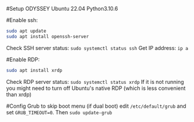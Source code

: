 #Setup ODYSSEY
Ubuntu 22.04
Python3.10.6

#Enable ssh:
```bash
sudo apt update
sudo apt install openssh-server
```
Check SSH server status: ```sudo systemctl status ssh```
Get IP address: ```ip a```


#Enable RDP:
```bash
sudo apt install xrdp
```

Check RDP server status: ```sudo systemctl status xrdp```
If it is not running you might need to turn off Ubuntu's native RDP (which is less convenient than xrdp)

#Config Grub to skip boot menu (if dual boot)
edit ```/etc/default/grub``` and set ```GRUB_TIMEOUT=0```. Then ```sudo update-grub```
